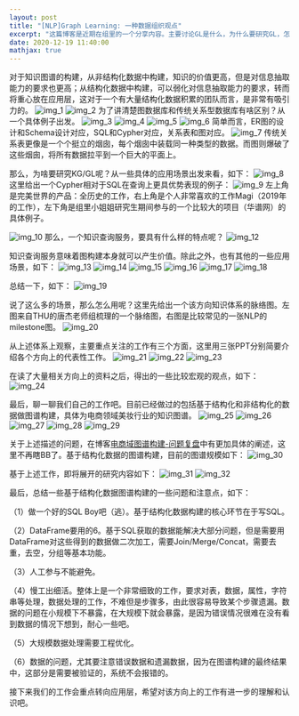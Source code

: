 ```yaml
---
layout: post
title: "[NLP]Graph Learning: 一种数据组织观点"
excerpt: "这篇博客是近期在组里的一个分享内容。主要讨论GL是什么，为什么要研究GL，怎么用GL，以及简要讨论我们自己做过的一些工作和想法。"
date: 2020-12-19 11:40:00
mathjax: true
---
```


对于知识图谱的构建，从非结构化数据中构建，知识的价值更高，但是对信息抽取能力的要求也更高；从结构化数据中构建，可以弱化对信息抽取能力的要求，转而将重心放在应用层，这对于一个有大量结构化数据积累的团队而言，是非常有吸引力的。
![img_1](https://tva1.sinaimg.cn/mw690/aba7d18bly1glt6n0o589j20zk0k0my7.jpg)
![img_2](https://tva1.sinaimg.cn/mw690/aba7d18bly1glt6n5eo5zj20zk0k0jso.jpg)
为了讲清楚图数据库和传统关系型数据库有啥区别？从一个具体例子出发。
![img_3](https://tva4.sinaimg.cn/mw690/aba7d18bly1glt6n91ik4j20zk0k00ux.jpg)
![img_4](https://tva1.sinaimg.cn/mw690/aba7d18bly1glt6nckrxjj20zk0k0mzj.jpg)
![img_5](https://tva2.sinaimg.cn/mw690/aba7d18bly1glt6nituwjj20zk0k0767.jpg)
![img_6](https://tva1.sinaimg.cn/mw690/aba7d18bly1glt6ozp1fhj20zk0k0432.jpg)
简单而言，ER图的设计和Schema设计对应，SQL和Cypher对应，关系表和图对应。
![img_7](https://tva3.sinaimg.cn/mw690/aba7d18bly1glt6p44iwpj20zk0k0wga.jpg)
传统关系表更像是一个个挺立的烟囱，每个烟囱中装载同一种类型的数据。而图则爆破了这些烟囱，将所有数据拉平到一个巨大的平面上。

那么，为啥要研究KG/GL呢？从一些具体的应用场景出发来看，如下：
![img_8](https://tva4.sinaimg.cn/mw690/aba7d18bly1glt6p7mmzpj20zk0k0juv.jpg)
这里给出一个Cypher相对于SQL在查询上更具优势表现的例子：
![img_9](https://tva2.sinaimg.cn/mw690/aba7d18bly1glt6r0qc47j20zk0k0tm6.jpg)
左上角是完美世界的产品：全历史的工作，右上角是个人非常喜欢的工作Magi（2019年的工作），左下角是组里小姐姐研究生期间参与的一个比较大的项目（华谱网）的具体例子。

![img_10](https://tva1.sinaimg.cn/mw690/aba7d18bly1glt6pf1abxj20zk0k0guq.jpg)
那么，一个知识查询服务，要具有什么样的特点呢？
![img_12](https://tva2.sinaimg.cn/mw690/aba7d18bly1glt6coou2zj20zk0k041a.jpg)

知识查询服务意味着图构建本身就可以产生价值。除此之外，也有其他的一些应用场景，如下：
![img_13](https://tva1.sinaimg.cn/mw690/aba7d18bly1glt6cs8zawj20zk0k0tdg.jpg)
![img_14](https://tva2.sinaimg.cn/mw690/aba7d18bly1glt6cvy1wgj20zk0k0jw8.jpg)
![img_15](https://tva4.sinaimg.cn/mw690/aba7d18bly1glt6czomrdj20zk0k0aho.jpg)
![img_16](https://tva2.sinaimg.cn/mw690/aba7d18bly1glt6d3i73zj20zk0k078z.jpg)
![img_17](https://tva2.sinaimg.cn/mw690/aba7d18bly1glt6dff5iyj20zk0k00w9.jpg)
![img_18](https://tva3.sinaimg.cn/mw690/aba7d18bly1glt6disgv0j20zk0k0af2.jpg)

总结一下，如下：
![img_19](https://tva2.sinaimg.cn/mw690/aba7d18bly1glt6dlxvs0j20zk0k0juf.jpg)


说了这么多的场景，那么怎么用呢？这里先给出一个该方向知识体系的脉络图。左图来自THU的唐杰老师组梳理的一个脉络图，右图是比较常见的一张NLP的milestone图。
![img_20](https://tva2.sinaimg.cn/mw690/aba7d18bly1glt6dp9maxj20zk0k0nbs.jpg)

从上述体系上观察，主要重点关注的工作有三个方面，这里用三张PPT分别简要介绍各个方向上的代表性工作。
![img_21](https://tva2.sinaimg.cn/mw690/aba7d18bly1glt6dycpe3j20zk0k0q6s.jpg)
![img_22](https://tva2.sinaimg.cn/mw690/aba7d18bly1glt6e2k49yj20zk0k0jxz.jpg)
![img_23](https://tva1.sinaimg.cn/mw690/aba7d18bly1glt6e6xv7nj20zk0k0q9b.jpg)

在读了大量相关方向上的资料之后，得出的一些比较宏观的观点，如下：
![img_24](https://tva1.sinaimg.cn/mw690/aba7d18bly1glt6eat039j20zk0k00vq.jpg)

最后，聊一聊我们自己的工作吧。目前已经做过的包括基于结构化和非结构化的数据做图谱构建，具体为电商领域美妆行业的知识图谱。
![img_25](https://tva3.sinaimg.cn/mw690/aba7d18bly1glt6eekqvbj20zk0k077f.jpg)
![img_26](https://tva2.sinaimg.cn/mw690/aba7d18bly1glt6emwdvtj20zk0k0mzm.jpg)
![img_27](https://tva1.sinaimg.cn/mw690/aba7d18bly1glt6eqx5v5j20zk0k0wgt.jpg)
![img_28](https://tva2.sinaimg.cn/mw690/aba7d18bly1glt6evfmuvj20zk0k042a.jpg)
![img_29](https://tva1.sinaimg.cn/mw690/aba7d18bly1glt6ezoxdmj20zk0k0wih.jpg)

关于上述描述的问题，在博客[电商域图谱构建-问题复盘](https://zhpmatrix.github.io/2020/11/25/business-kg-thoughts/)中有更加具体的阐述，这里不再瞎BB了。基于结构化数据的图谱构建，目前的图谱规模如下：
![img_30](https://tva1.sinaimg.cn/mw690/aba7d18bly1glt6f4g1qsj20zk0k040c.jpg)

基于上述工作，即将展开的研究内容如下：
![img_31](https://tva3.sinaimg.cn/mw690/aba7d18bly1glt6fconvsj20zk0k0gqp.jpg)
![img_32](https://tva3.sinaimg.cn/mw690/aba7d18bly1glt6fghon7j20zk0k0juk.jpg)

最后，总结一些基于结构化数据图谱构建的一些问题和注意点，如下：

（1）做一个好的SQL Boy吧（逃）。基于结构化数据构建的核心环节在于写SQL。

（2）DataFrame要用的6。基于SQL获取的数据能解决大部分问题，但是需要用DataFrame对这些得到的数据做二次加工，需要Join/Merge/Concat，需要去重，去空，分组等基本功能。

（3）人工参与不能避免。

（4）慢工出细活。整体上是一个非常细致的工作，要求对表，数据，属性，字符串等处理，数据处理的工作，不难但是步骤多，由此很容易导致某个步骤遗漏。数据的问题在小规模下不暴露，在大规模下就会暴露，是因为错误情况很难在没有看到数据的情况下想到，耐心一些吧。

（5）大规模数据处理需要工程优化。

（6）数据的问题，尤其要注意错误数据和遗漏数据，因为在图谱构建的最终结果中，这部分是需要被验证的，系统不会报错的。

接下来我们的工作会重点转向应用层，希望对该方向上的工作有进一步的理解和认识吧。